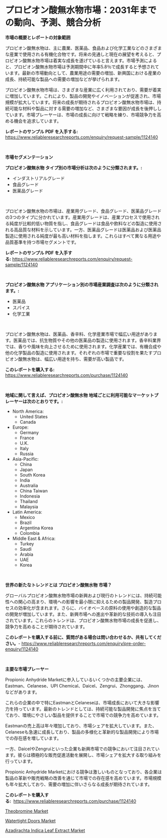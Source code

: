 <p><h1>プロピオン酸無水物市場：2031年までの動向、予測、競合分析</h1></p><p><strong>市場の概要とレポートの対象範囲</strong></p>
<p><p>プロピオン酸無水物は、主に農業、医薬品、食品および化学工業などのさまざまな産業で使用される有機化合物です。将来の見通しと現在の展望を考えると、プロピオン酸無水物市場は着実な成長を遂げていると言えます。市場予測によると、プロピオン酸無水物市場は予測期間中に年率5.8％で成長すると予想されています。最新の市場動向として、農業用途の需要の増加、新興国における産業の成長、持続可能な製品への需要の増加などが挙げられます。</p><p>プロピオン酸無水物市場は、さまざまな産業に広く利用されており、需要が着実に増加しています。これにより、製品の開発やイノベーションが促進され、市場規模が拡大しています。将来の成長が期待されるプロピオン酸無水物市場は、持続可能な材料や製品に対する需要の増加など、さまざまな要因が成長を後押ししています。市場プレーヤーは、市場の成長に向けて戦略を練り、市場競争力を高める機会を追求しています。</p></p>
<p><strong>レポートのサンプル PDF を入手する:</strong> <a href="https://www.reliableresearchreports.com/enquiry/request-sample/1124140">https://www.reliableresearchreports.com/enquiry/request-sample/1124140</a></p>
<p>&nbsp;</p>
<p><strong>市場セグメンテーション</strong></p>
<p><strong>プロピオン酸無水物 タイプ別の市場分析は次のように分類されます。:</strong></p>
<p><ul><li>インダストリアルグレード</li><li>食品グレード</li><li>医薬品グレード</li></ul></p>
<p>&nbsp;</p>
<p><p>プロピオン酸無水物の市場は、産業用グレード、食品グレード、医薬品グレードの3つのタイプに分かれています。産業用グレードは、産業プロセスで使用される純度が比較的低い物質を指し、食品グレードは食品や飲料などの製造に使用される高品質な材料を示しています。一方、医薬品グレードは医薬品および医薬品製造に使用される純度が最も高い材料を指します。これらはすべて異なる用途や品質基準を持つ市場セグメントです。</p></p>
<p><strong>レポートのサンプル PDF を入手する:</strong>&nbsp;<a href="https://www.reliableresearchreports.com/enquiry/request-sample/1124140">https://www.reliableresearchreports.com/enquiry/request-sample/1124140</a></p>
<p>&nbsp;</p>
<p><strong> プロピオン酸無水物 アプリケーション別の市場産業調査は次のように分類されます。:</strong></p>
<p><ul><li>医薬品</li><li>スパイス</li><li>化学工業</li></ul></p>
<p>&nbsp;</p>
<p><p>プロピオン酸無水物は、医薬品、香辛料、化学産業市場で幅広い用途があります。医薬品では、抗生物質やその他の医薬品の製造に使用されます。香辛料業界では、香りや風味を向上させるために使用されます。化学産業では、有機合成や他の化学製品の製造に使用されます。それぞれの市場で重要な役割を果たすプロピオン酸無水物は、幅広い用途を持ち、需要が高い製品です。</p></p>
<p><strong>このレポートを購入する:</strong>&nbsp; <a href="https://www.reliableresearchreports.com/purchase/1124140">https://www.reliableresearchreports.com/purchase/1124140</a></p>
<p>&nbsp;</p>
<p><strong>地域に関して言えば、プロピオン酸無水物 地域ごとに利用可能なマーケットプレーヤーは次のとおりです。:</strong></p>
<p><ul>
    <li>
        North America:
        <ul>
            <li>United States</li>
            <li>Canada</li>
        </ul>
    </li>
    <li>
        Europe:
        <ul>
            <li>Germany</li>
            <li>France</li>
            <li>U.K.</li>
            <li>Italy</li>
            <li>Russia</li>
        </ul>
    </li>
    <li>
        Asia-Pacific:
        <ul>
            <li>China</li>
            <li>Japan</li>
            <li>South Korea</li>
            <li>India</li>
            <li>Australia</li>
            <li>China Taiwan</li>
            <li>Indonesia</li>
            <li>Thailand</li>
            <li>Malaysia</li>
        </ul>
    </li>
    <li>
        Latin America:
        <ul>
            <li>Mexico</li>
            <li>Brazil</li>
            <li>Argentina Korea</li>
            <li>Colombia</li>
        </ul>
    </li>
    <li>
        Middle East & Africa:
        <ul>
            <li>Turkey</li>
            <li>Saudi</li>
            <li>Arabia</li>
            <li>UAE</li>
            <li>Korea</li>
        </ul>
    </li>
    </ul></p>
<p>&nbsp;</p>
<p><strong>世界の新たなトレンドとは プロピオン酸無水物 市場？</strong></p>
<p><p>グローバルプロピオン酸無水物市場の新興および現行のトレンドには、持続可能性への関心の高まり、環境への影響を最小限に抑えるための製品開発、製造プロセスの効率化が含まれます。さらに、バイオベースの原料の使用や創造的な製品の開発が増加しています。また、新興市場への進出や革新的な技術の導入も注目されています。これらのトレンドは、プロピオン酸無水物市場の成長を促進し、競争力を高めることが期待されています。</p></p>
<p><strong>このレポートを購入する前に、質問がある場合は問い合わせるか、共有してください。</strong>- <a href="https://www.reliableresearchreports.com/enquiry/pre-order-enquiry/1124140">https://www.reliableresearchreports.com/enquiry/pre-order-enquiry/1124140</a></p>
<p>&nbsp;</p>
<p><strong>主要な市場プレーヤー</strong></p>
<p><p>Propionic Anhydride Marketに参入しているいくつかの主要企業には、Eastman、Celanese、UPI Chemical、Daicel、Zengrui、Zhonggang、Jinonなどがあります。</p><p>これらの企業の中で特にEastmanとCelaneseは、市場成長において大きな影響力を持っています。最新のトレンドとしては、持続可能な製品開発に焦点を当てており、環境にやさしい製品を提供することで市場での競争力を高めています。</p><p>Eastmanの売上高は年々増加しており、市場シェアを拡大しています。また、Celaneseも急速に成長しており、製品の多様化と革新的な製品開発により市場での存在感を増しています。</p><p>一方、DaicelやZengruiといった企業も新興市場での競争において注目されています。彼らは積極的な販売促進活動を展開し、市場シェアを拡大する取り組みを行っています。</p><p>Propionic Anhydride Marketにおける競争は激しいものとなっており、各企業は製品の革新や販売戦略の改善を通じて市場での存在感を高めています。市場規模も年々拡大しており、需要の増加に伴いさらなる成長が期待されています。</p></p>
<p><strong>このレポートを購入する:</strong>&nbsp;&nbsp;<a href="https://www.reliableresearchreports.com/purchase/1124140">https://www.reliableresearchreports.com/purchase/1124140</a></p>
<p><p><a href="https://github.com/yemakinde/Market-Research-Report-List-1/blob/main/theobromine-market.md">Theobromine Market</a></p><p><a href="https://github.com/Alonsoolds3wq1d81czn8rbol/Market-Research-Report-List-1/blob/main/watertight-doors-market.md">Watertight Doors Market</a></p><p><a href="https://view.publitas.com/reportprime-1/azadirachta-indica-leaf-extract-market-size-growth-outlook-from-2023-to-2030-projecting-at-markets-trends-analysis-by-application-regional-outlook-and-revenue/">Azadirachta Indica Leaf Extract Market</a></p></p>